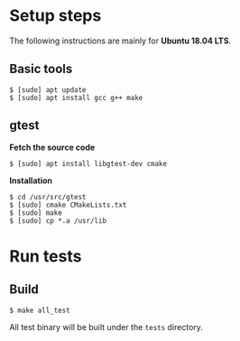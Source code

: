 # Setup steps
The following instructions are mainly for **Ubuntu 18.04 LTS**.

## Basic tools
```shell
$ [sudo] apt update
$ [sudo] apt install gcc g++ make
```
## gtest
**Fetch the source code**
```shell
$ [sudo] apt install libgtest-dev cmake
```
**Installation**
```shell
$ cd /usr/src/gtest
$ [sudo] cmake CMakeLists.txt
$ [sudo] make
$ [sudo] cp *.a /usr/lib
```

# Run tests
## Build
```shell
$ make all_test
```

All test binary will be built under the ```tests``` directory.
